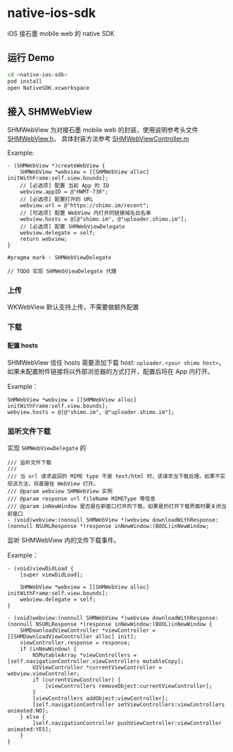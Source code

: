 # native-ios-sdk

iOS 接石墨 mobile web 的 native SDK

## 运行 Demo

```bash
cd <native-ios-sdk>
pod install
open NativeSDK.xcworkspace
```

## 接入 SHMWebView

SHMWebView 为对接石墨 mobile web 的封装，使用说明参考头文件 [SHMWebView.h](https://github.com/shimohq/native-ios-sdk/blob/main/NativeSDK/SHMWebView/SHMWebView.h)，
具体封装方法参考 [SHMWebViewController.m](https://github.com/shimohq/native-ios-sdk/blob/main/NativeSDK/SHMWebViewController.m)

Example:

```
- (SHMWebView *)createWebView {
    SHMWebView *webview = [[SHMWebView alloc] initWithFrame:self.view.bounds];
    // [必选项] 配置 当前 App 的 ID
    webview.appID = @"HWMT-730";
    // [必选项] 配置打开的 URL
    webview.url = @"https://shimo.im/recent";
    // [可选项] 配置 WebView 内打开的链接域名白名单
    webview.hosts = @[@"shimo.im", @"uploader.shimo.im"];
    // [必选项] 配置 SHMWebViewDelegate
    webview.delegate = self;
    return webview;
}

#pragma mark - SHMWebViewDelegate

// TODO 实现 SHMWebViewDelegate 代理
```

### 上传

WKWebView 默认支持上传，不需要做额外配置

### 下载

#### 配置 hosts

SHMWebView 信任 hosts 需要添加下载 host: `uploader.<your shimo host>`，如果未配置附件链接将以外部浏览器的方式打开，配置后将在 App 内打开。

Example：

```
SHMWebView *webview = [[SHMWebView alloc] initWithFrame:self.view.bounds];
webview.hosts = @[@"shimo.im", @"uploader.shimo.im"];
```

### 监听文件下载

实现 `SHMWebViewDelegate` 的

```
/// 监听文件下载
///
/// 当 url 请求返回的 MIME type 不是 text/html 时，该请求当下载处理。如果不实现该方法，将直接在 WebView 打开。
/// @param webview SHMWebView 实例
/// @param response url fileName MIMEType 等信息
/// @param inNewWindow 是否是在新窗口打开的下载，如果是的打开下载界面时要关闭当前窗口
- (void)webview:(nonnull SHMWebView *)webview downloadWithResponse:(nonnull NSURLResponse *)response inNewWindow:(BOOL)inNewWindow;
```

监听 SHMWebView 内的文件下载事件。

Example：

```
- (void)viewDidLoad {
    [super viewDidLoad];

    SHMWebView *webview = [[SHMWebView alloc] initWithFrame:self.view.bounds];
    webview.delegate = self;
}

- (void)webview:(nonnull SHMWebView *)webview downloadWithResponse:(nonnull NSURLResponse *)response inNewWindow:(BOOL)inNewWindow {
    SHMDownloadViewController *viewController = [[SHMDownloadViewController alloc] init];
    viewController.response = response;
    if (inNewWindow) {
        NSMutableArray *viewControllers = [self.navigationController.viewControllers mutableCopy];
        UIViewController *currentViewController = webview.viewController;
        if (currentViewController) {
            [viewControllers removeObject:currentViewController];
        }
        [viewControllers addObject:viewController];
        [self.navigationController setViewControllers:viewControllers animated:NO];
    } else {
        [self.navigationController pushViewController:viewController animated:YES];
    }
}
```
